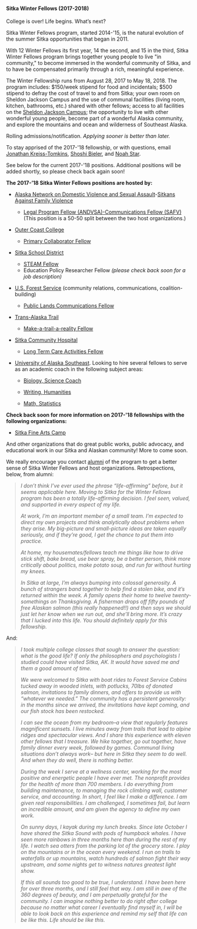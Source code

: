 #### Sitka Winter Fellows (2017-2018)

College is over! Life begins. What’s next?

Sitka Winter Fellows program, started 2014-'15, is the natural evolution of the summer Sitka opportunities that began in 2011.

With 12 Winter Fellows its first year, 14 the second, and 15 in the third, Sitka Winter Fellows program brings together young people to live "in community," to become immersed in the wonderful community of Sitka, and to have be compensated primarily through a rich, meaningful experience.

The Winter Fellowship runs from August 28, 2017 to May 18, 2018. The program includes: $150/week stipend for food and incidentals; $500 stipend to defray the cost of travel to and from Sitka; your own room on Sheldon Jackson Campus and the use of communal facilities (living room, kitchen, bathrooms, etc.) shared with other fellows; access to all facilities on the [Sheldon Jackson Campus](http://fineartscamp.org/facilities/); the opportunity to live with other wonderful young people, become part of a wonderful Alaska community, and explore the mountains and ocean and wilderness of Southeast Alaska.

Rolling admissions/notification. _Applying sooner is better than later._

To stay apprised of the 2017-'18 fellowship, or with questions, email [Jonathan Kreiss-Tomkins](mailto:jonathan.s.kt@gmail.com), [Shoshi Bieler](mailto:shoshigb@gmail.com), and [Noah Star](mailto:noahistar@gmail.com).

See below for the current 2017-'18 positions. Additional positions will be added shortly, so please check back again soon! 

**The 2017-’18 Sitka Winter Fellows positions are hosted by:**

- [Alaska Network on Domestic Violence and Sexual Assault](http://www.andvsa.org/)-[Sitkans Against Family Violence](http://www.safv.org/)
  - [Legal Program Fellow (ANDVSA)-Communications Fellow (SAFV)](https://docs.google.com/document/d/1_ALoDVPx0eJA1vL3gTt02guNgsHzk5OznE4H_vyVJos/edit?usp=sharing) (This position is a 50-50 split between the two host organizations.)

- [Outer Coast College](http://www.outercoast.org/) 
  - [Primary Collaborator Fellow](https://docs.google.com/document/d/1a5zWwTHmFR4aMKfioUfiLmd5olFHgd7POhda5SPkbS0/edit?usp=sharing)

- [Sitka School District](http://www.sitkaschools.org/site/default.aspx?PageID=1) 
  - [STEAM Fellow](https://docs.google.com/document/d/1xi5E3P6Y0r1fOCMqCpIKBJEhO97ltrKLRc4JD5j_Ois/edit?usp=sharing) 
  - Education Policy Researcher Fellow _(please check back soon for a job description)_ 

- [U.S. Forest Service](http://www.fs.usda.gov/tongass/) (community relations, communications, coalition-building) 
  - [Public Lands Communications Fellow](https://docs.google.com/document/d/19LqpO2l2dTYrn1Bf3FMtar_U97ayaNFvnx_AD7hU8-w/edit?usp=sharing) 

 - [Trans-Alaska Trail](http://www.aktrail.org) 
   - [Make-a-trail-a-reality Fellow](https://docs.google.com/document/d/1Pn79d1uAqaGD7GmQxwhl75tiQVLKqpEOp_njFUOuAsY/edit?usp=sharing) 
 
 - [Sitka Community Hospital](http://www.sitkahospital.org/getpage.php?name=index) 
   - [Long Term Care Activities Fellow](https://docs.google.com/document/d/11hC2CNaQ3Q4WY2XOq-wLuOjMrs-Yl7mgHjBzvxryFYU/edit?usp=sharing) 

- [University of Alaska Southeast](http://www.uas.alaska.edu/). Looking to hire several fellows to serve as an academic coach in the following subject areas:

  - [Biology, Science Coach](https://docs.google.com/document/d/1zIDETvMZLS_jJFSUNx1d6mqp3zNoIthUkvINREgwudg/edit?usp=sharing)

  - [Writing, Humanities](https://docs.google.com/document/d/1sJ8hEclqwDSD1FECy31tUzh-j2cM2_CV_XXkhVuPt24/edit?usp=sharing) 

  - [Math, Statistics](https://docs.google.com/document/d/1JdcWblpuPkwDAjwJex9KkoLBN16IeTbws4ZfjqX7zek/edit?usp=sharing) 
  
  

**Check back soon for more information on 2017-'18 fellowships with the following organizations:**

- [Sitka Fine Arts Camp](http://fineartscamp.org/)



And other organizations that do great public works, public advocacy, and educational work in our Sitka and Alaskan community! More to come soon. 



We really encourage you contact [alumni](alumni.html) of the program to get a better sense of Sitka Winter Fellows and host organizations. Retrospections, below, from alumni:

>_I don’t think I’ve ever used the phrase “life-affirming” before, but it seems applicable here. Moving to Sitka for the Winter Fellows program has been a totally life-affirming decision. I feel seen, valued, and supported in every aspect of my life._
>
>_At work, I’m an important member of a small team. I’m expected to direct my own projects and think analytically about problems when they arise. My big-picture and small-picture ideas are taken equally seriously, and if they’re good, I get the chance to put them into practice._
>
>_At home, my housemates/fellows teach me things like how to drive stick shift, bake bread, use bear spray, be a better person, think more critically about politics, make potato soup, and run far without hurting my knees._
>
>_In Sitka at large, I’m always bumping into colossal generosity. A bunch of strangers band together to help find a stolen bike, and it’s returned within the week. A family opens their home to twelve twenty-somethings on Thanksgiving. A fisherman drops off fifty pounds of free Alaskan salmon (this really happened!!) and then says we should just let her know when we run out, and she’ll bring more. It’s crazy that I lucked into this life. You should definitely apply for this fellowship._

And:

>_I took multiple college classes that sough to answer the question: what is the good life? If only the philosophers and psychologists I studied could have visited Sitka, AK. It would have saved me and them a good amount of time._
>
>_We were welcomed to Sitka with boat rides to Forest Service Cabins tucked away in wooded inlets, with potlucks, 70lbs of donated salmon, invitations to family dinners, and offers to provide us with “whatever we needed.”  The community has a persistent generosity: in the months since we arrived, the invitations have kept coming, and our fish stock has been restocked._
>
>_I can see the ocean from my bedroom–a view that regularly features magnificent sunsets.  I live minutes away from trails that lead to alpine ridges and spectacular views.  And I share this experience with eleven other fellows that I treasure. We hike together, go out together, have family dinner every week, followed by games. Communal living situations don’t always work– but here in Sitka they seem to do well. And when they do well, there is nothing better._
>
> _During the week I serve at a wellness center, working for the most positive and energetic people I have ever met.  The nonprofit provides for the health of more than 700 members.  I do everything from building maintenance, to managing the rock climbing wall, customer service, and accounting.  In short, I feel like I make a difference.  I am given real responsibilities. I am challenged, I sometimes fail, but learn an incredible amount, and am given the agency to define my own work._
>
> _On sunny days, I kayak during my lunch breaks. Since late October I have shared the Sitka Sound with pods of humpback whales. I have seen more rainbows in three months here than during the rest of my life.  I watch sea otters from the parking lot of the grocery store. I play on the mountains or in the ocean every weekend. I run on trails to waterfalls or up mountains, watch hundreds of salmon fight their way upstream, and some nights get to witness natures greatest light show._
>
>_If this all sounds too good to be true, I understand. I have been here for over three months, and I still feel that way. I am still in awe of the 360 degrees of beauty, and I am perpetually grateful for the community. I can imagine nothing better to do right after college because no matter what career I eventually find myself in, I will be able to look back on this experience and remind my self that life can be like this. Life should be like this._

